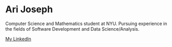# Ari Joseph
Computer Science and Mathematics student at NYU. Pursuing experience in the fields of Software Development and Data Science/Analysis.

[My LinkedIn](https://www.linkedin.com/in/ari-josephk/)
